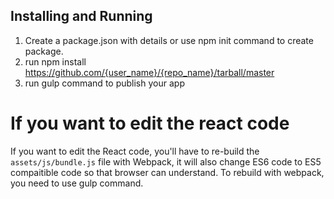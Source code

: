 ## Installing and Running

1. Create a package.json with details or use npm init command to create package.
2. run npm install https://github.com/{user_name}/{repo_name}/tarball/master
3. run gulp command to publish your app

# If you want to edit the react code

If you want to edit the React code, you'll have to re-build the `assets/js/bundle.js` file with Webpack, it will also change ES6 code to ES5 compaitible code so that browser can understand. To rebuild with webpack, you need to use gulp command.
